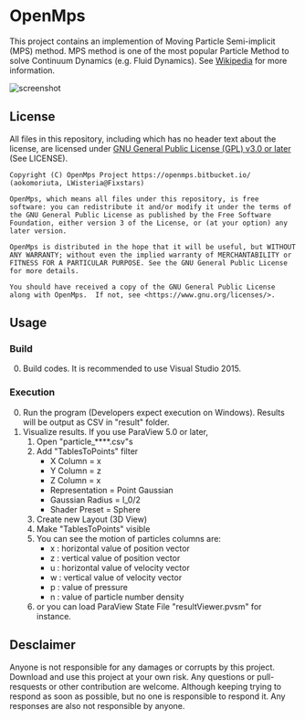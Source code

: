 # OpenMps

This project contains an implemention of Moving Particle Semi-implicit (MPS) method.
MPS method is one of the most popular Particle Method to solve Continuum Dynamics (e.g. Fluid Dynamics). See [Wikipedia](https://en.wikipedia.org/wiki/Moving_Particle_Semi-implicit_Method) for more information.

![screenshot](https://bytebucket.org/OpenMps/openmps.bitbucket.org/raw/master/img/icon.PNG)

## License

All files in this repository, including which has no header text about the license, are licensed under [GNU General Public License (GPL) v3.0 or later](http://www.gnu.org/licenses/gpl.html) (See LICENSE).

```
Copyright (C) OpenMps Project https://openmps.bitbucket.io/ (aokomoriuta, LWisteria@Fixstars)

OpenMps, which means all files under this repository, is free software: you can redistribute it and/or modify it under the terms of the GNU General Public License as published by the Free Software Foundation, either version 3 of the License, or (at your option) any later version.

OpenMps is distributed in the hope that it will be useful, but WITHOUT ANY WARRANTY; without even the implied warranty of MERCHANTABILITY or FITNESS FOR A PARTICULAR PURPOSE. See the GNU General Public License for more details.

You should have received a copy of the GNU General Public License along with OpenMps.  If not, see <https://www.gnu.org/licenses/>.
```

## Usage

### Build

0. Build codes. It is recommended to use Visual Studio 2015.

### Execution
0. Run the program (Developers expect execution on Windows). Results will be output as CSV in "result" folder.
0. Visualize results. If you use ParaView 5.0 or later,
	1. Open "particle_****.csv"s
	1. Add "TablesToPoints" filter
		* X Column = x
		* Y Column = z
		* Z Column = x
		* Representation = Point Gaussian
		* Gaussian Radius = l_0/2
		* Shader Preset = Sphere
	1. Create new Layout (3D View)
	1. Make "TablesToPoints" visible
	1. You can see the motion of particles columns are:
		* x : horizontal value of position vector
		* z : vertical value of position vector
		* u : horizontal value of velocity vector
		* w : vertical value of velocity vector
		* p : value of pressure
		* n : value of particle number density
	1. or you can load ParaView State File "resultViewer.pvsm" for instance.

## Desclaimer
Anyone is not responsible for any damages or corrupts by this project. Download and use this project at your own risk.
Any questions or pull-resquests or other contribution are welcome. Although keeping trying to respond as soon as possible, but no one is responsible to respond it. Any responses are also not responsible by anyone.
